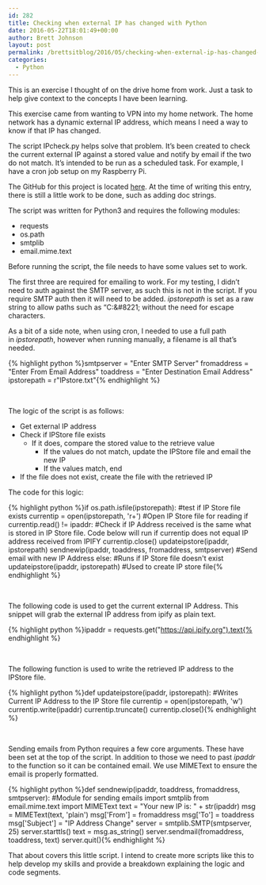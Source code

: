 ```yaml
---
id: 282
title: Checking when external IP has changed with Python
date: 2016-05-22T18:01:49+00:00
author: Brett Johnson
layout: post
permalink: /brettsitblog/2016/05/checking-when-external-ip-has-changed-with-python/
categories:
  - Python
---
```

This is an exercise I thought of on the drive home from work. Just a task to help give context to the concepts I have been learning.

This exercise came from wanting to VPN into my home network. The home network has a dynamic external IP address, which means I need a way to know if that IP has changed.

The script IPcheck.py helps solve that problem. It&#8217;s been created to check the current external IP against a stored value and notify by email if the two do not match. It&#8217;s intended to be run as a scheduled task. For example, I have a cron job setup on my Raspberry Pi.

The GitHub for this project is located [here](https://github.com/oversizedspoon/IPCheck). At the time of writing this entry, there is still a little work to be done, such as adding doc strings.

The script was written for Python3 and requires the following modules:

  * requests
  * os.path
  * smtplib
  * email.mime.text

Before running the script, the file needs to have some values set to work.

The first three are required for emailing to work. For my testing, I didn&#8217;t need to auth against the SMTP server, as such this is not in the script. If you require SMTP auth then it will need to be added. _ipstorepath_ is set as a raw string to allow paths such as &#8220;C:\&#8221; without the need for escape characters.

As a bit of a side note, when using cron, I needed to use a full path in _ipstorepath_, however when running manually, a filename is all that&#8217;s needed.

{% highlight python %}smtpserver = "Enter SMTP Server"
fromaddress = "Enter From Email Address"
toaddress = "Enter Destination Email Address"
ipstorepath = r"IPstore.txt"{% endhighlight %}

&nbsp;

The logic of the script is as follows:

  * Get external IP address
  * Check if IPStore file exists 
      * If it does, compare the stored value to the retrieve value 
          * If the values do not match, update the IPStore file and email the new IP
          * If the values match, end
  * If the file does not exist, create the file with the retrieved IP

The code for this logic:

{% highlight python %}if os.path.isfile(ipstorepath): #test if IP Store file exists
    currentip = open(ipstorepath, 'r+') #Open IP Store file for reading
    if currentip.read() != ipaddr: #Check if IP Address received is the same what is stored in IP Store file. Code below will run if currentip does not equal IP address received from IPIFY
        currentip.close()
        updateipstore(ipaddr, ipstorepath)
        sendnewip(ipaddr, toaddress, fromaddress, smtpserver) #Send email with new IP Address
else: #Runs if IP Store file doesn't exist
    updateipstore(ipaddr, ipstorepath) #Used to create IP store file{% endhighlight %}

&nbsp;

The following code is used to get the current external IP Address. This snippet will grab the external IP address from ipify as plain text.

{% highlight python %}ipaddr = requests.get("https://api.ipify.org").text{% endhighlight %}

&nbsp;

The following function is used to write the retrieved IP address to the IPStore file.

{% highlight python %}def updateipstore(ipaddr, ipstorepath):
    #Writes Current IP Address to the IP Store file
    currentip = open(ipstorepath, 'w')
    currentip.write(ipaddr)
    currentip.truncate()
    currentip.close(){% endhighlight %}

&nbsp;

Sending emails from Python requires a few core arguments. These have been set at the top of the script. In addition to those we need to past _ipaddr_ to the function so it can be contained email. We use MIMEText to ensure the email is properly formatted.

{% highlight python %}def sendnewip(ipaddr, toaddress, fromaddress, smtpserver):
    #Module for sending emails
    import smtplib
    from email.mime.text import MIMEText
    text = "Your new IP is: " + str(ipaddr)
    msg = MIMEText(text, 'plain')
    msg['From'] = fromaddress
    msg['To'] = toaddress
    msg['Subject'] = "IP Address Change"
    server = smtplib.SMTP(smtpserver, 25)
    server.starttls()
    text = msg.as_string()
    server.sendmail(fromaddress, toaddress, text)
    server.quit(){% endhighlight %}

That about covers this little script. I intend to create more scripts like this to help develop my skills and provide a breakdown explaining the logic and code segments.

&nbsp;